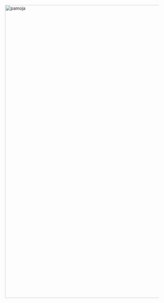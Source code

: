 
<img width="959" alt="pamoja" src="https://github.com/user-attachments/assets/173ba14c-3049-4817-bbca-39ab60a814e7">
